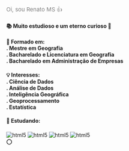 <span style="color: gray;font-size:15px"> Oi, sou Renato MS 👍 </span>
<h4 align="left;color: white"> 📚 Muito estudioso e um eterno curioso 🚀 </h4>

<h4 align="left"> 🏅 Formado em: 
<br> . Mestre em Geografia
<br> . Bacharelado e Licenciatura em Geografia
<br> . Bacharelado em Administração de Empresas
</h4>

<h4 align="left"> 💡 Interesses:
<br> . Ciência de Dados
<br> . Análise de Dados 
<br> . Inteligência Geográfica 
<br> . Geoprocessamento
<br> . Estatística
</h4>

<h4 align="left"> 🔎 Estudando: </h4>
<div style="display: inline_block">
<img align="center" alt="html5" src="https://img.shields.io/badge/Python-3776AB?style=for-the-badge&logo=python&logoColor=white"/>
<img align="center" alt="html5" src="https://img.shields.io/badge/R-276DC3?style=for-the-badge&logo=r&logoColor=white"/>
<img align="center" alt="html5" src="https://img.shields.io/badge/Microsoft_SQL_Server-CC2927?style=for-the-badge&logo=microsoft-sql-server&logoColor=white"/>
<img align="center" alt="html5" src="https://img.shields.io/badge/PostgreSQL-316192?style=for-the-badge&logo=postgresql&logoColor=white"/>
</div>
⭕
